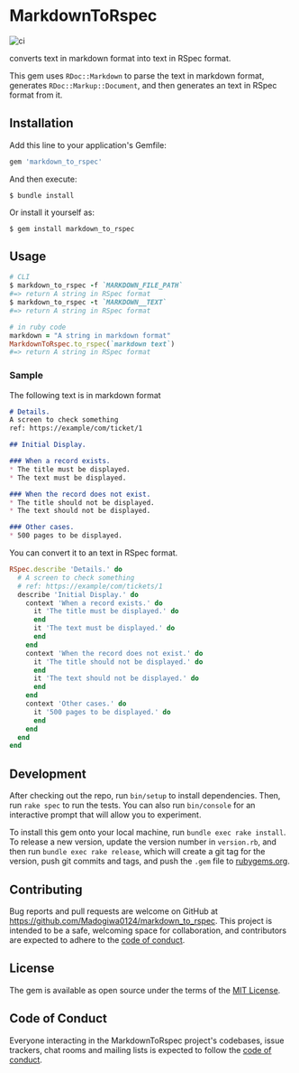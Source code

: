 # MarkdownToRspec

![ci](https://github.com/Madogiwa0124/markdown_to_rspec/workflows/ci/badge.svg)

converts text in markdown format into text in RSpec format.

This gem uses `RDoc::Markdown` to parse the text in markdown format, generates `RDoc::Markup::Document`, and then generates an text in RSpec format from it.

## Installation

Add this line to your application's Gemfile:

```ruby
gem 'markdown_to_rspec'
```

And then execute:

    $ bundle install

Or install it yourself as:

    $ gem install markdown_to_rspec

## Usage

``` ruby
# CLI
$ markdown_to_rspec -f `MARKDOWN_FILE_PATH`
#=> return A string in RSpec format
$ markdown_to_rspec -t `MARKDOWN__TEXT`
#=> return A string in RSpec format

# in ruby code
markdown = "A string in markdown format"
MarkdownToRspec.to_rspec(`markdown text`)
#=> return A string in RSpec format
```

### Sample

The following text is in markdown format

``` markdown
# Details.
A screen to check something
ref: https://example/com/ticket/1

## Initial Display.

### When a record exists.
* The title must be displayed.
* The text must be displayed.

### When the record does not exist.
* The title should not be displayed.
* The text should not be displayed.

### Other cases.
* 500 pages to be displayed.
```

You can convert it to an text in RSpec format.

``` ruby
RSpec.describe 'Details.' do
  # A screen to check something
  # ref: https://example/com/tickets/1
  describe 'Initial Display.' do
    context 'When a record exists.' do
      it 'The title must be displayed.' do
      end
      it 'The text must be displayed.' do
      end
    end
    context 'When the record does not exist.' do
      it 'The title should not be displayed.' do
      end
      it 'The text should not be displayed.' do
      end
    end
    context 'Other cases.' do
      it '500 pages to be displayed.' do
      end
    end
  end
end
```

## Development

After checking out the repo, run `bin/setup` to install dependencies. Then, run `rake spec` to run the tests. You can also run `bin/console` for an interactive prompt that will allow you to experiment.

To install this gem onto your local machine, run `bundle exec rake install`. To release a new version, update the version number in `version.rb`, and then run `bundle exec rake release`, which will create a git tag for the version, push git commits and tags, and push the `.gem` file to [rubygems.org](https://rubygems.org).

## Contributing

Bug reports and pull requests are welcome on GitHub at https://github.com/Madogiwa0124/markdown_to_rspec. This project is intended to be a safe, welcoming space for collaboration, and contributors are expected to adhere to the [code of conduct](https://github.com/Madogiwa0124/markdown_to_rspec/blob/master/CODE_OF_CONDUCT.md).


## License

The gem is available as open source under the terms of the [MIT License](https://opensource.org/licenses/MIT).

## Code of Conduct

Everyone interacting in the MarkdownToRspec project's codebases, issue trackers, chat rooms and mailing lists is expected to follow the [code of conduct](https://github.com/Madogiwa0124/markdown_to_rspec/blob/master/CODE_OF_CONDUCT.md).
